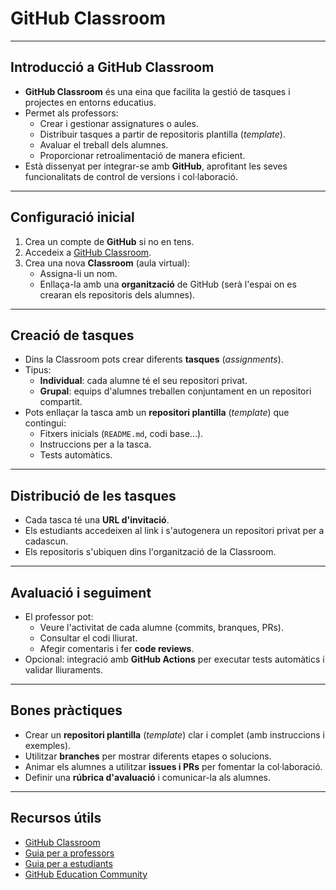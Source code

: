 # GitHub Classroom

---

## Introducció a GitHub Classroom

- **GitHub Classroom** és una eina que facilita la gestió de tasques i projectes en entorns educatius.
- Permet als professors:
  - Crear i gestionar assignatures o aules.
  - Distribuir tasques a partir de repositoris plantilla (_template_).
  - Avaluar el treball dels alumnes.
  - Proporcionar retroalimentació de manera eficient.
- Està dissenyat per integrar-se amb **GitHub**, aprofitant les seves funcionalitats de control de versions i col·laboració.

---

## Configuració inicial

1. Crea un compte de **GitHub** si no en tens.
2. Accedeix a [GitHub Classroom](https://classroom.github.com/).
3. Crea una nova **Classroom** (aula virtual):
   - Assigna-li un nom.
   - Enllaça-la amb una **organització** de GitHub (serà l'espai on es crearan els repositoris dels alumnes).

---

## Creació de tasques

- Dins la Classroom pots crear diferents **tasques** (_assignments_).
- Tipus:
  - **Individual**: cada alumne té el seu repositori privat.
  - **Grupal**: equips d'alumnes treballen conjuntament en un repositori compartit.
- Pots enllaçar la tasca amb un **repositori plantilla** (_template_) que contingui:
  - Fitxers inicials (`README.md`, codi base...).
  - Instruccions per a la tasca.
  - Tests automàtics.

---

## Distribució de les tasques

- Cada tasca té una **URL d'invitació**.
- Els estudiants accedeixen al link i s'autogenera un repositori privat per a cadascun.
- Els repositoris s'ubiquen dins l'organització de la Classroom.

---

## Avaluació i seguiment

- El professor pot:
  - Veure l'activitat de cada alumne (commits, branques, PRs).
  - Consultar el codi lliurat.
  - Afegir comentaris i fer **code reviews**.
- Opcional: integració amb **GitHub Actions** per executar tests automàtics i validar lliuraments.

---

## Bones pràctiques

- Crear un **repositori plantilla** (_template_) clar i complet (amb instruccions i exemples).
- Utilitzar **branches** per mostrar diferents etapes o solucions.
- Animar els alumnes a utilitzar **issues i PRs** per fomentar la col·laboració.
- Definir una **rúbrica d'avaluació** i comunicar-la als alumnes.

---

## Recursos útils

- [GitHub Classroom](https://classroom.github.com/)
- [Guia per a professors](https://docs.github.com/education/manage-coursework-with-github-classroom/teach-with-github-classroom)
- [Guia per a estudiants](https://docs.github.com/education/manage-coursework-with-github-classroom/learn-with-github-classroom)
- [GitHub Education Community](https://education.github.community/)
